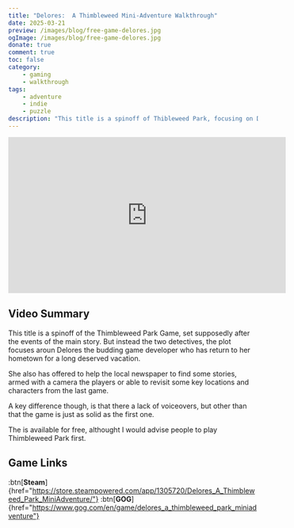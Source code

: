 ```yaml
---
title: "Delores:  A Thimbleweed Mini-Adventure Walkthrough"
date: 2025-03-21
preview: /images/blog/free-game-delores.jpg
ogImage: /images/blog/free-game-delores.jpg
donate: true
comment: true
toc: false
category:
    - gaming
    - walkthrough
tags:
    - adventure
    - indie
    - puzzle
description: "This title is a spinoff of Thibleweed Park, focusing on Delores after she returns to her hometown for vacation and helps the local newspaper with their stories "
---
```


<iframe width="560" height="315" src="https://www.youtube.com/embed/WoS5gaWGG5M?si=tb8Zbfk3t29uQR4O" title="YouTube video player" frameborder="0" allow="accelerometer; autoplay; clipboard-write; encrypted-media; gyroscope; picture-in-picture; web-share" referrerpolicy="strict-origin-when-cross-origin" allowfullscreen></iframe>

## Video Summary
This title is a spinoff of the Thimbleweed Park Game, set supposedly after the events of the main story. But instead the two detectives, the plot focuses aroun Delores the budding game developer who has return to her hometown for a long deserved vacation.

She also has offered to help the local newspaper to find some stories, armed with a camera the players or able to revisit some key locations and characters from the last game.

A key difference though, is that there a lack of voiceovers, but other than that the game is just as solid as the first one.

The is available for free, althought I would advise people to play Thimbleweed Park first.

## Game Links
:btn[**Steam**]{href="https://store.steampowered.com/app/1305720/Delores_A_Thimbleweed_Park_MiniAdventure/"}  :btn[**GOG**]{href="https://www.gog.com/en/game/delores_a_thimbleweed_park_miniadventure"}  
